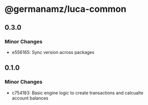 # @germanamz/luca-common

## 0.3.0

### Minor Changes

- e556165: Sync version across packages

## 0.1.0

### Minor Changes

- c754183: Basic engine logic to create transactions and calcualte account balances
